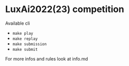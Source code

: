 # LuxAi2022(23) competition

Available cli

- `make play`
- `make replay`
- `make submission`
- `make submit`

For more infos and rules look at info.md
